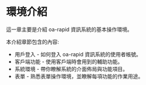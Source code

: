 # 環境介紹

這一章主要是介紹 oa-rapid 資訊系統的基本操作環境。

本介紹章節包含的內容:

* 用戶登入 - 如何登入 oa-rapid 資訊系統的使用者帳號。
* 客戶端功能 - 使用客戶端時會用到的輔助功能。
* 系統環境 - 帶你瞭解系統的介面佈局與功能項目。
* 表單 - 熟悉表單操作環境，並瞭解每項功能的作業用途。


